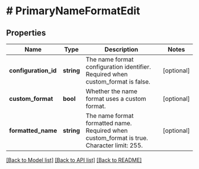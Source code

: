 # # PrimaryNameFormatEdit

## Properties

Name | Type | Description | Notes
------------ | ------------- | ------------- | -------------
**configuration_id** | **string** | The name format configuration identifier. Required when custom_format is false. | [optional]
**custom_format** | **bool** | Whether the name format uses a custom format. | [optional]
**formatted_name** | **string** | The name format formatted name. Required when custom_format is true. Character limit: 255. | [optional]

[[Back to Model list]](../../README.md#models) [[Back to API list]](../../README.md#endpoints) [[Back to README]](../../README.md)
